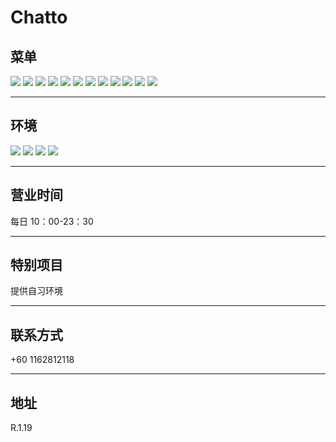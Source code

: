 # Chatto

## 菜单

<div class="image-slide">
<img src="https://img.xmummap.com/1_chatto_menu1.webp" />
<img src="https://img.xmummap.com/1_chatto_menu2.webp" />
<img src="https://img.xmummap.com/1_chatto_menu3.webp" />
<img src="https://img.xmummap.com/1_chatto_menu4.webp" />
<img src="https://img.xmummap.com/1_chatto_menu5.webp" />
<img src="https://img.xmummap.com/1_chatto_menu6.webp" />
<img src="https://img.xmummap.com/1_chatto_menu7.webp" />
<img src="https://img.xmummap.com/1_chatto_menu8.webp" />
<img src="https://img.xmummap.com/1_chatto_menu9.webp" />
<img src="https://img.xmummap.com/1_chatto_menu10.webp" />
<img src="https://img.xmummap.com/1_chatto_menu11.webp" />
<img src="https://img.xmummap.com/1_chatto_menu12.webp" />

</div>

---

## 环境

<div class="image-slide">
<img src="https://img.xmummap.com/1_chatto_surd1.webp" />
<img src="https://img.xmummap.com/1_chatto_surd2.webp" />
<img src="https://img.xmummap.com/1_chatto_surd3.webp" />
<img src="https://img.xmummap.com/1_chatto_surd4png.webp" />

</div>

---

## 营业时间

每日 10：00-23：30

---

## 特别项目

提供自习环境

---

## 联系方式

+60 1162812118

---

## 地址

R.1.19
